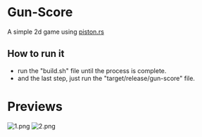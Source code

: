 # Gun-Score

A simple 2d game using [piston.rs](https://piston.rs)

## How to run it
- run the "build.sh" file until the process is complete.
- and the last step, just run the "target/release/gun-score" file.

# Previews

![1.png](./screenshoots/1.png)
![2.png](./screenshoots/2.png)
